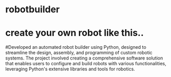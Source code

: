 # robotbuilder
# create your own robot like this..
#Developed an automated robot builder using Python, designed to streamline the design, assembly, and programming of custom robotic systems. The project involved creating a comprehensive software solution that enables users to configure and build robots with various functionalities, leveraging Python's extensive libraries and tools for robotics.

